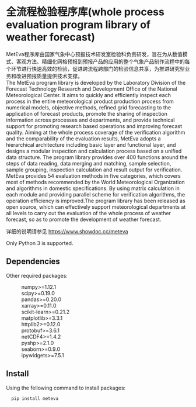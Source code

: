 # 全流程检验程序库(whole process evaluation program library of weather forecast)
MetEva程序库由国家气象中心预报技术研发室检验科负责研发，旨在为从数值模式、客观方法、精细化网格预报到预报产品的应用的整个气象产品制作流程中的每个环节进行快速高效的检验，促进跨流程跨部门的检验信息共享，为推进研究型业务和改进预报质量提供技术支撑。  
    The MetEva program library is developed by the Laboratory Division of the Forecast Technology Research and Development Office of the National Meteorological Center. It aims to quickly and efficiently inspect each process in the entire meteorological product production process from numerical models, objective methods, refined grid forecasting to the application of forecast products, promote the sharing of inspection information across processes and departments, and provide technical support for promoting research based operations and improving forecast quality. 
    Aiming at the whole process coverage of the verification algorithm and the comparability of the evaluation results, MetEva adopts a hierarchical architecture including basic layer and functional layer, and designs a modular inspection and calculation process based on a unified data structure. The program library provides over 400 functions around the steps of data reading, data merging and matching, sample selection, sample grouping, inspection calculation and result output for verification. MetEva provides 54 evaluation methods in five categories, which covers most of methods recommended by the World Meteorological Organization and algorithms in domestic specifications. By using matrix calculation in each module and providing parallel scheme for verification algorithms, the operation efficiency is improved.The program library has been released as open source, which can effectively support meteorological departments at all levels to carry out the evaluation of the whole process of weather forecast, so as to promote the development of weather forecast.
 
详细的说明请参见  https://www.showdoc.cc/meteva 

Only Python 3 is supported.

## Dependencies
Other required packages:

   numpy>=1.12.1  
   scipy>=0.19.0  
   pandas>=0.20.0  
   xarray>=0.11.0  
   scikit-learn>=0.21.2  
   matplotlib>=3.3.1  
   httplib2>=0.12.0  
   protobuf>=3.6.1  
   netCDF4>=1.4.2  
   pyshp>=2.1.0  
   seaborn>=0.9.0  
   ipywidgets>=7.5.1

## Install
Using the fellowing command to install packages:
```
  pip install meteva
```
